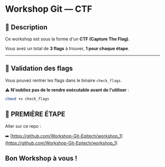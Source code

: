 # Workshop Git — CTF

## 📖 Description

Ce workshop est sous la forme d'un **CTF (Capture The Flag)**.

Vous avez un total de **3 flags** à trouver, **1 pour chaque étape**.

---

## 📌 Validation des flags

Vous pouvez rentrer les flags dans le binaire `check_flags`.

⚠️ **N'oubliez pas de le rendre exécutable avant de l'utiliser** :

```bash
chmod +x check_flags
```
## 📌 PREMIÈRE ÉTAPE
Aller sur ce repo :

➡️ [https://github.com/Workshop-Git-Epitech/workshop_1](https://github.com/Workshop-Git-Epitech/workshop_1)

## Bon Workshop à vous ! 

